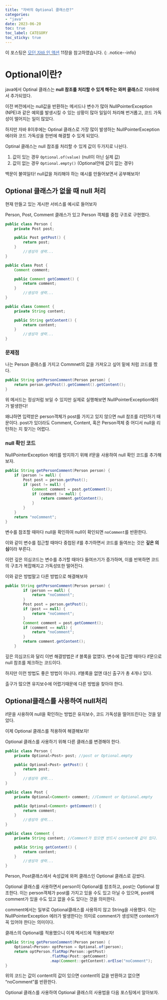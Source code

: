 ```yaml
---
title: "자바의 Optional 클래스란?"
categories:
- "java"
date: 2023-06-20
toc: true
toc_label: CATEGORY
toc_sticky: true
---
```



이 포스팅은 [<span style="color:#3366BB">모던 자바 인 액션</span>](https://product.kyobobook.co.kr/detail/S000001810171) 11장을 참고하였습니다.
{: .notice--info}

# Optional이란?

java에서 Optinal<T> 클래스는 **null 참조를 처리할 수 있게 해주는 와퍼 클래스**로 자바8에서 추가되었다.


이전 버전에서는 null값을 반환하는 메서드나 변수가 많아  NullPointerException (NPE)과 같은 예외를 발생시킬 수 있는 상황이 많아 일일이 처리해 번거롭고, 코드 가독성이 떨어지는 일이 많았다.

하지만 자바 8이후에는 Optinal<T> 클래스로 가장 많이 발생하는 NullPointerException 에러와 코드 가독성을 한번에 해결할 수 있게 되었다.

Optinal 클래스는 null 참조를 처리할 수 있게 값이 두가지로 나뉜다.

1. 값이 있는 경우 `Optional.of(value)` (null이 아닌 실제 값)
2. 값이 없는 경우 `Optional.empty()` (Optional안에 값이 없는 경우)

백문이 불여일타!  null값을 처리해야 하는 예시를 만들어보면서 공부해보자!

## Optional 클래스가 없을 때 null 처리

현재 만들고 있는 게시판 서비스를 예시로 들어보자

Person, Post, Comment 클래스가 있고 Person 객체를 중첩 구조로 구현했다.

```java
public class Person {
    private Post post;

    public Post getPost() {
        return post;
    }
		//생성자 생략...
}

public class Post {
    Comment comment;

    public Comment getComment() {
        return comment;
    }
		//생성자 생략...
}

public class Comment {
    private String content;

    public String getContent() {
        return content;
    }
		//생성자 생략...
}
```

### 문제점

나는 Person 클래스를 가지고 Commnet의 값을 가져오고 싶어 밑에 처럼 코드를 짰다.

```java
public String getPersonComment(Person person) {
    return person.getPost().getComment().getContent();
}
```

위 메서드는 정상처럼 보일 수 있지만 실제로 실행해보면 NullPointerException에러가 발생한다!

왜냐하면 입력받은 person객체가 post를 가지고 있지 않으면 null 참조를 리턴하기 때문이다. post가 있더라도 Comment, Content, 혹은 Person객체 중 어디서 null을 리턴하는 지 찾기는 어렵다.

### null 확인 코드

NullPointerException 에러를 방지하기 위해 if문을 사용하여 null 확인 코드를 추가해보자.

```java
public String getPersonComment(Person person) {
    if (person != null) {
        Post post = person.getPost();
        if (post != null) {
            Comment comment = post.getComment();
            if (comment != null) {
                return comment.getContent();
            }
        }
    }
    return "noComment";
}
```

변수를 참조할 때마다 null을 확인하여 null이 확인되면 `noComment`를 반환한다. 

이와 같이 변수를 접근할 때마다 중첩된 if를 추가하면서 코드를 들여쓰는 것은 **깊은 의심**이라 부른다.

이런 깊은 의심코드는 변수를 추가할 때마다 들여쓰기가 증가하며, 이를 반복하면 코드의 구조가 복잡해지고 가독성또한 떨어진다. 

이와 같은 방법말고 다른 방법으로 해결해보자

```java
public String getPersonComment(Person person) {
        if (person == null) {
            return "noComment";
        }
        Post post = person.getPost();
        if (post == null) {
            return "noComment";
        }
        Comment comment = post.getComment();
        if (comment == null) {
            return "noComment";
        }
        return comment.getContent();
    }
```

깊은 의심코드와 달리 이번 해결방법은 if 블록을 없앴다. 변수에 접근할 때마다 if문으로 null 참조를 체크하는 코드이다. 

하지만 이런 방법도 좋은 방법이 아니다. if블록을 없앤 대신 출구가 총 4개나 있다.

출구가 많으면 유지보수에 어렵기때문에 다른 방법을 찾아야 한다.

## Optional클래스를 사용하여 null처리

if문을 사용하여 null을 확인하는 방법은 유지보수, 코드 가독성을 떨어뜨린다는 것을 알았다. 

이제 Optional 클래스를 적용하여 해결해보자!

Optional 클래스를 사용하기 위해 다른 클래스를 변경해야 한다.

```java
public class Person {
    private Optional<Post> post; //post or Optional.empty

    public Optional<Post> getPost() {
        return post;
    }
		//생성자 생략...
}

public class Post {
    private Optional<Comment> comment; //Comment or Optional.empty

    public Optional<Comment> getComment() {
        return comment;
    }
		//생성자 생략...
}

public class Comment {
    private String content; //Comment가 있으면 반드시 content에 값이 있다.

    public String getContent() {
        return content;
    }
		//생성자 생략...
}
```

Person, Post클래스에서 속성값에 와퍼 클래스인 Optional 클래스로 감쌌다.

Optional 클래스를 사용하면서 person이 Optional<Post>를 참조하고, post는 Optional<Comment> 참조한다. 이는 person객체가 post를 가지고 있을 수도 있고 아닐 수 있으며, post에 comment가 있을 수도 있고 없을 수도 있다는 것을 의미한다.

comment에서는 일부로 Optional클래스를 사용하지 않고 String을 사용했다. 이는 NullPointerException 에러가 발생한다는 의미로 comment가 생성되면 content가 꼭 있어야 한다는 의미이다.

클래스의 Optional를 적용했으니 이제 메서드에 적용해보자!

```java
public String getPersonComment(Person person) {
    Optional<Person> optPerson = Optional.of(person);
    return optPerson.flatMap(Person::getPost)
                    .flatMap(Post::getComment)
                    .map(Comment::getContent).orElse("noComment");
}
```

위의 코드는 값이 content의 값이 있으면 content의 값을 반환하고 없으면 “noComment”를 반환한다.

Optional 클래스를 사용하여 Optional 클래스의 사용법을 다음 포스팅에서 알아보자.